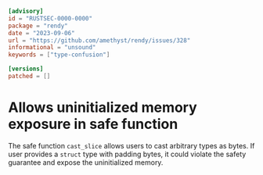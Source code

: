 ```toml
[advisory]
id = "RUSTSEC-0000-0000"
package = "rendy"
date = "2023-09-06"
url = "https://github.com/amethyst/rendy/issues/328"
informational = "unsound"
keywords = ["type-confusion"]

[versions]
patched = []
```

# Allows uninitialized memory exposure in safe function
The safe function `cast_slice` allows users to cast arbitrary types as bytes. If user provides a `struct` type with padding bytes, it could violate the safety guarantee and expose the uninitialized memory.